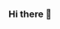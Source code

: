 ### Hi there 👋

<!--
**DarkHeaveN123/DarkHeaveN123** is a ✨ _special_ ✨ repository because its `README.md` (this file) appears on your GitHub profile.

Here are some ideas to get you started:

- 🔭 I’m currently working on Darkhole Team
- 🌱 I’m currently learning Node. js 
- 👯 I’m looking to collaborate on ...
- 🤔 I’m looking for help with ...
- 💬 Ask me about 
- 📫 How to reach me:@insjs
- 😄 Pronouns: hssh.
- ⚡ Fun fact: 
-->

